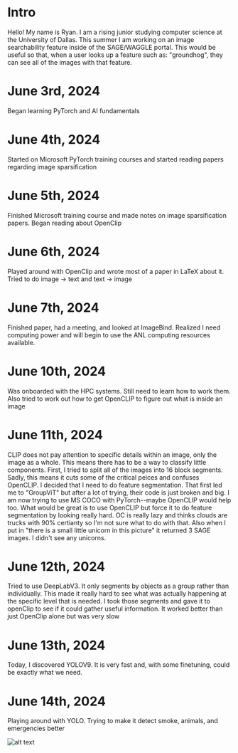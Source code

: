 # Intro 

Hello! My name is Ryan. I am a rising junior studying computer science at the University of Dallas. This summer I am working on an image searchability feature inside of the SAGE/WAGGLE portal. This would be useful so that, when a user looks up a feature such as: "groundhog", they can see all of the images with that feature.


# June 3rd, 2024

Began learning PyTorch and AI fundamentals

# June 4th, 2024

Started on Microsoft PyTorch training courses and started reading papers regarding image sparsification

# June 5th, 2024

Finished Microsoft training course and made notes on image sparsification papers. Began reading about OpenClip

# June 6th, 2024

Played around with OpenClip and wrote most of a paper in LaTeX about it. Tried to do image -> text and text -> image

# June 7th, 2024

Finished paper, had a meeting, and looked at ImageBind. Realized I need computing power and will begin to use the ANL computing resources available. 

# June 10th, 2024

Was onboarded with the HPC systems. Still need to learn how to work them. Also tried to work out how to get OpenCLIP to figure out what is inside an image

# June 11th, 2024

CLIP does not pay attention to specific details within an image, only the image as a whole. This means there has to be a way to classify little components. First, I tried to split all of the images into 16 block segments. Sadly, this means it cuts some of the critical peices and confuses OpenCLIP. I decided that I need to do feature segmentation. That first led me to "GroupViT" but after a lot of trying, their code is just broken and big. I am now trying to use MS COCO with PyTorch--maybe OpenCLIP would help too. What would be great is to use OpenCLIP but force it to do feature segmentation by looking really hard. OC is really lazy and thinks clouds are trucks with 90% certianty so I'm not sure what to do with that. Also when I put in "there is a small little unicorn in this picture" it returned 3 SAGE images. I didn't see any unicorns.  

# June 12th, 2024

Tried to use DeepLabV3. It only segments by objects as a group rather than individually. This made it really hard to see what was actually happening at the specific level that is needed. I took those segments and gave it to openClip to see if it could gather useful information. It worked better than just OpenClip alone but was very slow

# June 13th, 2024

Today, I discovered YOLOV9. It is very fast and, with some finetuning, could be exactly what we need. 

# June 14th, 2024

Playing around with YOLO. Trying to make it detect smoke, animals, and emergencies better

![alt text](https://github.com/[username]/[reponame]/blob/[branch]/image.jpg?raw=true)


